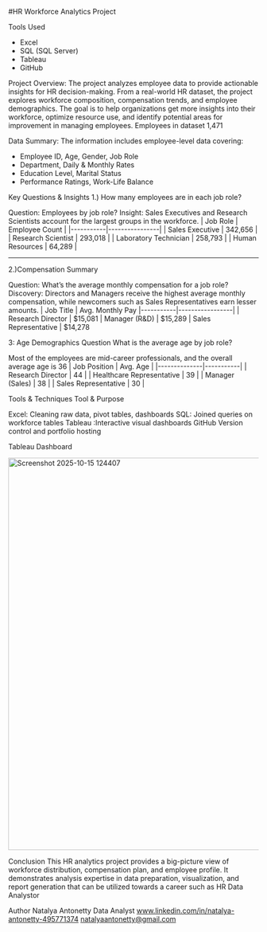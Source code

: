 #HR Workforce Analytics Project

Tools Used
- Excel
- SQL (SQL Server)
- Tableau
- GitHub

Project Overview:
The project analyzes employee data to provide actionable insights for HR decision-making. From a real-world HR dataset, the project explores workforce composition, compensation trends, and employee demographics. The goal is to help organizations get more insights into their workforce, optimize resource use, and identify potential areas for improvement in managing employees. Employees in dataset 1,471

Data Summary:
The information includes employee-level data covering:
- Employee ID, Age, Gender, Job Role
- Department, Daily & Monthly Rates
- Education Level, Marital Status
- Performance Ratings, Work-Life Balance

Key Questions & Insights
1.) How many employees are in each job role?

Question: Employees by job role?
Insight:
Sales Executives and Research Scientists account for the largest groups in the workforce.
| Job Role | Employee Count |
|-----------|----------------|
| Sales Executive | 342,656 |
| Research Scientist | 293,018 |
| Laboratory Technician | 258,793 |
| Human Resources | 64,289 |

----

2.)Compensation Summary

Question: What’s the average monthly compensation for a job role?
Discovery:
Directors and Managers receive the highest average monthly compensation, while newcomers such as Sales Representatives earn lesser amounts.
| Job Title | Avg. Monthly Pay
|-----------|-----------------|
| Research Director | $15,081
| Manager (R&D) | $15,289
| Sales Representative | $14,278


3: Age Demographics
Question What is the average age by job role?

Most of the employees are mid-career professionals, and the overall average age is 36
| Job Position | Avg. Age |
|--------------|-----------|
| Research Director | 44 |
| Healthcare Representative | 39 |
| Manager (Sales) | 38 |
| Sales Representative | 30 |

Tools & Techniques
Tool  & Purpose

Excel: Cleaning raw data, pivot tables, dashboards
SQL: Joined queries on workforce tables
Tableau :Interactive visual dashboards
GitHub Version control and portfolio hosting

Tableau Dashboard

<img width="1447" height="788" alt="Screenshot 2025-10-15 124407" src="https://github.com/user-attachments/assets/e8c1fdf6-0624-415f-be91-53c3d2d5ae23" />

Conclusion
This HR analytics project provides a big-picture view of workforce distribution, compensation plan, and employee profile.
It demonstrates analysis expertise in data preparation, visualization, and report generation that can be utilized towards a career such as HR Data Analystor

Author
Natalya Antonetty
Data Analyst
www.linkedin.com/in/natalya-antonetty-495771374
natalyaantonetty@gmail.com
